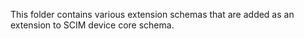 This folder contains various extension schemas that are added as an extension to SCIM device core schema.
